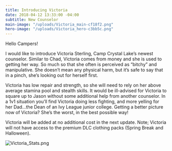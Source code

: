```yaml
---
title: Introducing Victoria
date: 2018-04-12 13:33:00 -04:00
subtitle: New Counselor
main-image: "/uploads/Victoria_main-cf18f2.png"
hero-image: "/uploads/Victoria_hero-c3bb5c.png"
---
```


Hello Campers! 

I would like to introduce Victoria Sterling, Camp Crystal Lake’s newest counselor. Similar to Chad, Victoria comes from money and she is used to getting her way. So much so that she often is perceived as “bitchy” and manipulative. She doesn’t mean any physical harm, but it’s safe to say that in a pinch, she’s looking out for herself first. 

Victoria has low repair and strength, so she will need to rely on her above average stamina pool and stealth skills. It would be ill-advised for Victoria to square up to Jason without some additional help from another counselor. In a 1v1 situation you’ll find Victoria doing less fighting, and more yelling for her Dad...the Dean of an Ivy League junior college. Getting a better picture now of Victoria? She’s the worst, in the best possible way!

Victoria will be added at no additional cost in the next update. Note; Victoria will not have access to the premium DLC clothing packs (Spring Break and Halloween).

![Victoria_Stats.png](/uploads/Victoria_Stats.png)
